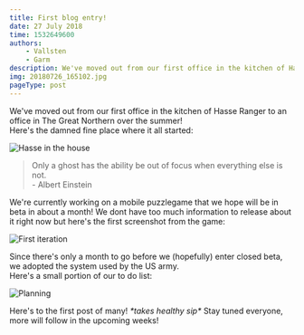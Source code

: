 ```yaml
---
title: First blog entry!
date: 27 July 2018
time: 1532649600
authors:
    - Vallsten
    - Garm
description: We've moved out from our first office in the kitchen of Hasse Ranger to an office in The Great Northern over the summer!
img: 20180726_165102.jpg
pageType: post
---
```

We've moved out from our first office in the kitchen of Hasse Ranger to an office in The Great Northern over the summer!  
Here's the damned fine place where it all started:

![Hasse in the house](/blog/first-post/20180726_162227.jpg)  
> Only a ghost has the ability be out of focus when everything else is not.  
> \- Albert Einstein

We're currently working on a mobile puzzlegame that we hope will be in beta in about a month! 
We dont have too much information to release about it right now but here's the first screenshot from the game:

![First iteration](/blog/first-post/first_iteration.png)

Since there's only a month to go before we (hopefully) enter closed beta, we adopted the system used by the US army.  
Here's a small portion of our to do list:

![Planning](/blog/first-post/image.png)

Here's to the first post of many! *\*takes healthy sip\** Stay tuned everyone, more will follow in the upcoming weeks!
<!--stackedit_data:
eyJoaXN0b3J5IjpbLTgwNjQyNjgwMV19
-->